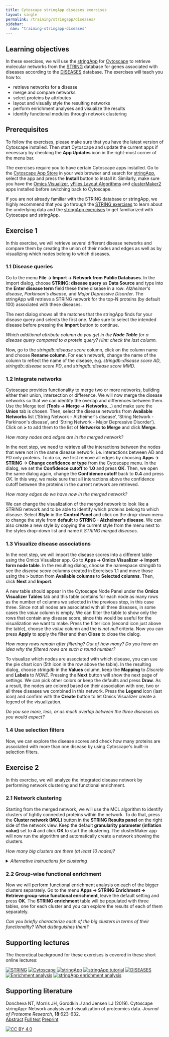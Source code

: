 ```yaml
---
title: Cytoscape stringApp diseases exercises
layout: single
permalink: /training/stringapp/diseases/
sidebar:
  nav: "training-stringapp-diseases"
---
```

## Learning objectives

In these exercises, we will use the [stringApp](http://apps.cytoscape.org/apps/stringApp) for [Cytoscape](http://cytoscape.org/) to retrieve molecular networks from the [STRING](https://string-db.org/) database for genes associated with diseases according to the [DISEASES](https://diseases.jensenlab.org/Search) database. The exercises will teach you how to:

* retrieve networks for a disease
* merge and compare networks
* select proteins by attributes
* layout and visually style the resulting networks
* perform enrichment analyses and visualize the results
* identify functional modules through network clustering

## Prerequisites

To follow the exercises, please make sure that you have the latest version of Cytoscape installed. Then start Cytoscape and update the current apps if necessary by checking the **App Updates** icon in the right-most corner of the menu bar. 

The exercises require you to have certain Cytoscape apps installed. Go to the [Cytoscape App Store](https://apps.cytoscape.org/) in your web browser and search for [stringApp](http://apps.cytoscape.org/apps/stringApp), select the app and press the **Install** button to install it. Similarly, make sure you have the [Omics Visualizer](https://apps.cytoscape.org/apps/OmicsVisualizer), [yFiles Layout Algorithms](https://apps.cytoscape.org/apps/yfileslayoutalgorithms) and [clusterMaker2](https://apps.cytoscape.org/apps/clustermaker2) apps installed before switching back to Cytoscape.

If you are not already familiar with the STRING database or stringApp, we highly recommend that you go through the [STRING exercises](/training/string/) to learn about the underlying data and the [stringApp exercises](/training/stringapp/) to get familiarized with Cytoscape and stringApp.

## Exercise 1

In this exercise, we will retrieve several different disease networks and compare them by creating the union of their nodes and edges as well as by visualizing which nodes belong to which diseases.

### 1.1 Disease queries

Go to the menu **File → Import → Network from Public Databases**. In the import dialog, choose **STRING: disease query** as **Data Source** and type into the **Enter disease term** field these three disease in a row: _Alzheimer's disease_, _Parkinson's disease_, and _Major Depressive Disorder_. The stringApp will retrieve a STRING network for the top-N proteins (by default 100) associated with these diseases.

The next dialog shows all the matches that the stringApp finds for your disease query and selects the first one. Make sure to select the intended disease before pressing the **Import** button to continue.

_Which additional attribute column do you get in the **Node Table** for a disease query compared to a protein query? Hint: check the last column._

Now, go to the _stringdb::disease score_ column, click on the column name and choose **Rename column**. For each network, change the name of the column to reflect the name of the disease, e.g. _stringdb::disease score AD_, _stringdb::disease score PD_, and _stringdb::disease score MMD_.

### 1.2 Integrate networks

Cytoscape provides functionality to merge two or more networks, building either their union, intersection or difference. We will now merge the disease networks so that we can identify the overlap and differences between them. Use the Merge tool (**Tools → Merge → Networks...**) and make sure the **Union** tab is chosen. Then, select the disease networks from **Available Networks** list (‘String Network - Alzheimer's disease’, ‘String Network - Parkinson's disease’, and ‘String Network - Major Depressive Disorder’). Click on **>** to add them to the list of **Networks to Merge** and click **Merge**.

_How many nodes and edges are in the merged network?_

In the next step, we need to retrieve all the interactions between the nodes that were not in the same disease network, i.e. interactions between AD and PD only proteins. To do so, we first remove all edges by choosing **Apps → STRING → Change confidence or type** from the Cytoscape menu. In the dialog, we set the **Confidence cutoff** to **1.0** and press **OK**. Then, we open the same dialog again, change the **Confidence cutoff** back to **0.4** and press *OK*. In this way, we make sure that all interactions above the confidence cutoff between the proteins in the current network are retrieved. 

_How many edges do we have now in the merged network?_

We can change the visualization of the merged network to look like a STRING network and to be able to identify which proteins belong to which disease. Select **Style** in the **Control Panel** and click on the drop-down menu to change the style from **default** to **STRING - Alzheimer's disease**. We can also create a new style by copying the current style from the menu next to the styles drop-down list and name it _STRING merged diseases_. 

### 1.3 Visualize disease associations

In the next step, we will import the disease scores into a different table using the Omics Visualizer app. Go to **Apps → Omics Visualizer → Import form node table**. In the resulting dialog, choose the namespace _stringdb_ to see the _disease score_ columns created in Exercises 1.1 and move those using the **>** button from **Available columns** to **Selected columns**. Then, click **Next** and **Import**. 

A new table should appear in the Cytoscape Node Panel under the **Omics Visualizer Tables** tab and this table contains for each node as many rows as the number of columns we selected in the previous step, in this case three. Since not all nodes are associated with all three diseases, in some cases the _value_ column is empty. We can filter the table to show only the rows that contain any disease score, since this would be useful for the visualization we want to make. Press the filter icon (second icon just above the table), choose the _value_ column and the _is not null_ criteria. Now you can press **Apply** to apply the filter and then **Close** to close the dialog. 

_How many rows remain after filtering? Out of how many? Do you have an idea why the filtered rows are such a round number?_

To visualize which nodes are associated with which disease, you can use the pie chart icon (5th icon in the row above the table). In the resulting dialog, choose _stringdb_ in the **Values** column, keep the **Mapping** to _Discrete_ and **Labels** to _NONE_. Pressing the **Next** button will show the next page of settings. We can pick other colors or keep the defaults and press **Draw**. As a result, the nodes are colored based on their association with one, two or all three diseases we combined in this network. Press the **Legend** icon (last icon) and confirm with the **Create** button to let Omics Visualizer create a legend of the visualization. 

_Do you see more, less, or as much overlap between the three diseases as you would expect?_

### 1.4 Use selection filters

Now, we can explore the disease scores and check how many proteins are associated with more than one disease by using Cytoscape's built-in selection filters. 

## Exercise 2

In this exercise, we will analyze the integrated disease network by performing network clustering and functional enrichment. 

### 2.1 Network clustering

Starting from the merged network, we will use the MCL algorithm to identify clusters of tightly connected proteins within the network. To do that, press the **Cluster network (MCL)** button in the **STRING Results panel** on the right side of the network view. Keep the default **granularity parameter (inflation value)** set to **4** and click **OK** to start the clustering. The clusterMaker app will now run the algorithm and automatically create a network showing the clusters.

_How many big clusters are there (at least 10 nodes)?_

<details>
<summary><em>Alternative instructions for clustering</em></summary>

<p>Go to the menu <b>Apps → clusterMaker → ClusterMaker Cluster Network → MCL Cluster</b>>. Set the <b>Granularity parameter (inflation value)</b> to 4 and choose the <b>stringdb::score</b> attribute (i.e. the overall STRING confidence score) as <b>Array Sources</b>, select the option <b>Create new clustered network</b>, and click OK to start the clustering. The app will now run the algorithm and automatically create a network showing the clusters.</p>
</details>

### 2.2 Group-wise functional enrichment

Now we will perform functional enrichment analysis on each of the bigger clusters separately. Go to the menu **Apps → STRING Enrichment → Retrieve group-wise functional enrichment**, leave the default setting and press **OK**. The **STRING enrichment** table will be populated with three tables, one for each cluster and you can explore the results of each of them separately. 

_Can you briefly characterize each of the big clusters in terms of their functionality? What distinguishes them?_

## Supporting lectures

The theoretical background for these exercises is covered in these short online lectures:

[![STRING](training_string.png)](https://youtu.be/o208DwyFbNk)
[![Cytoscape](training_cytoscape.png)](https://youtu.be/Ohf9IPUJ82w)
[![stringApp](training_stringapp.png)](https://youtu.be/MXmzXxNqmnI)
[![stringApp tutorial](training_stringapp_tutorial.png)](https://youtu.be/kRQyPDMF_8k)
[![DISEASES](training_diseases.png)](https://youtu.be/xkYixhO2CJQ)
[![Enrichment analysis](training_enrichment_analysis.png)](https://youtu.be/2NC1QOXmc5o)
[![stringApp enrichment analysis](training_stringapp_enrichment_analysis.png)](https://youtu.be/AUEyZw-iJHg)

## Supporting literature

Doncheva NT, Morris JH, Gorodkin J and Jensen LJ (2019). Cytoscape stringApp: Network analysis and visualization of proteomics data. *Journal of Proteome Research*, **18**:623-632.  
[Abstract](https://www.ncbi.nlm.nih.gov/pubmed/30450911) [Full text](https://doi.org/10.1021/acs.jproteome.8b00702) [Preprint](https://doi.org/10.1101/358283)

[![CC BY 4.0](https://i.creativecommons.org/l/by/4.0/88x31.png)](https://creativecommons.org/licenses/by/4.0/)
